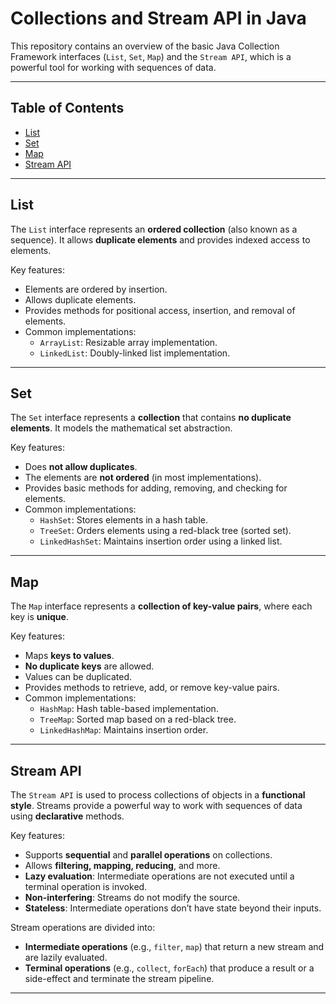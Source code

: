 # Collections and Stream API in Java

This repository contains an overview of the basic Java Collection Framework interfaces (`List`, `Set`, `Map`) and the `Stream API`, which is a powerful tool for working with sequences of data.

---

## Table of Contents

- [List](#list)
- [Set](#set)
- [Map](#map)
- [Stream API](#stream-api)


---

## List

The `List` interface represents an **ordered collection** (also known as a sequence). It allows **duplicate elements** and provides indexed access to elements.

Key features:
- Elements are ordered by insertion.
- Allows duplicate elements.
- Provides methods for positional access, insertion, and removal of elements.
- Common implementations:
  - `ArrayList`: Resizable array implementation.
  - `LinkedList`: Doubly-linked list implementation.

---

## Set

The `Set` interface represents a **collection** that contains **no duplicate elements**. It models the mathematical set abstraction.

Key features:
- Does **not allow duplicates**.
- The elements are **not ordered** (in most implementations).
- Provides basic methods for adding, removing, and checking for elements.
- Common implementations:
  - `HashSet`: Stores elements in a hash table.
  - `TreeSet`: Orders elements using a red-black tree (sorted set).
  - `LinkedHashSet`: Maintains insertion order using a linked list.

---

## Map

The `Map` interface represents a **collection of key-value pairs**, where each key is **unique**.

Key features:
- Maps **keys to values**.
- **No duplicate keys** are allowed.
- Values can be duplicated.
- Provides methods to retrieve, add, or remove key-value pairs.
- Common implementations:
  - `HashMap`: Hash table-based implementation.
  - `TreeMap`: Sorted map based on a red-black tree.
  - `LinkedHashMap`: Maintains insertion order.

---

## Stream API

The `Stream API` is used to process collections of objects in a **functional style**. Streams provide a powerful way to work with sequences of data using **declarative** methods.

Key features:
- Supports **sequential** and **parallel operations** on collections.
- Allows **filtering, mapping, reducing**, and more.
- **Lazy evaluation**: Intermediate operations are not executed until a terminal operation is invoked.
- **Non-interfering**: Streams do not modify the source.
- **Stateless**: Intermediate operations don’t have state beyond their inputs.

Stream operations are divided into:
- **Intermediate operations** (e.g., `filter`, `map`) that return a new stream and are lazily evaluated.
- **Terminal operations** (e.g., `collect`, `forEach`) that produce a result or a side-effect and terminate the stream pipeline.

---

